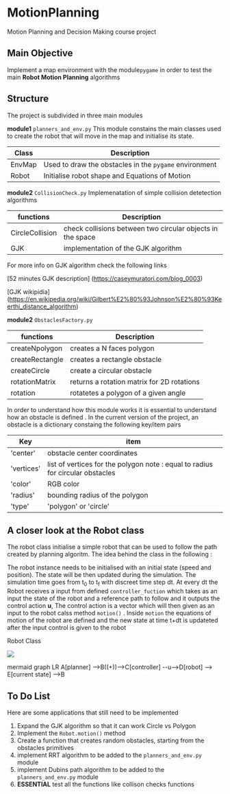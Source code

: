# MotionPlanning
Motion Planning and Decision Making course project

## Main Objective
Implement a map environment with the module``pygame`` in order to test the main **Robot Motion Planning** algorithms
## Structure
The project is subdivided in three main modules 

 **module1** ``planners_and_env.py``
 This module constains the main classes used to create the robot that will move in the map and initialise its state. 

| Class  | Description                                              |
|--------|----------------------------------------------------------|
| EnvMap | Used to draw the obstacles in the ``pygame`` environment |
| Robot  | Initialise robot shape and Equations of Motion           |


 **module2** ``CollisionCheck.py``
 Implemenatation of simple collision detetection algorithms 
 
| functions       | Description                                                |
|-----------------|------------------------------------------------------------|
| CircleCollision | check collisions between two circular objects in the space |
| GJK             | implementation of the GJK algorithm                        |

For more info on GJK algorithm check the following links

[52 minutes GJK description] (https://caseymuratori.com/blog_0003)

[GJK wikipidia] (https://en.wikipedia.org/wiki/Gilbert%E2%80%93Johnson%E2%80%93Keerthi_distance_algorithm)

**module2** ``ObstaclesFactory.py``


| functions       | Description                                |
|-----------------|--------------------------------------------|
| createNpolygon  | creates a N faces polygon                  |
| createRectangle | creates a rectangle obstacle               |
| createCircle    | create a circular obstacle                 |
| rotationMatrix  | returns a rotation matrix for 2D rotations |
| rotation        | rotatetes a polygon of a given angle       |

In order to understand how this module works it is essential to understand how an obstacle is defined . In the current version of the project, an obstacle is a dictionary constaing the following key/item pairs


| Key        | item                                                                            |
|------------|---------------------------------------------------------------------------------|
| 'center'   | obstacle center coordinates                                                     |
| 'vertices' | list of vertices for the polygon  note : equal to radius for circular obstacles |
| 'color'    | RGB color                                                                       |
| 'radius'   | bounding radius of the polygon                                                  |
| 'type'     | 'polygon' or 'circle'                                                           |


## A closer look at the Robot class

The robot class initialise a simple robot that can be used to follow the path created by planning algoritm. The idea behind the class in the following :

The robot instance needs to be initialised with an initial state (speed and position). The state will be then updated during the simulation. The simulation time goes from t<sub>0</sub> to t<sub>f</sub> with discreet time step dt.  At every dt the Robot receives a input from defined ``controller_fuction`` which takes as an input the state of the robot and a reference path to follow and it outputs the control action **u**,
The control action is a  vector which will then given as an input to the robot calss method ``motion()`` . Inside ``motion`` the equations of motion of the robot are defined and the new state at time t+dt is updateted after the input control is given to the robot

 Robot Class

[![](https://mermaid.ink/img/eyJjb2RlIjoiZ3JhcGggVERcbiAgICBBW0NocmlzdG1hc10gLS0-fEdldCBtb25leXwgQihHbyBzaG9wcGluZylcbiAgICBCIC0tPiBDe0xldCBtZSB0aGlua31cbiAgICBDIC0tPnxPbmV8IERbTGFwdG9wXVxuICAgIEMgLS0-fFR3b3wgRVtpUGhvbmVdXG4gICAgQyAtLT58VGhyZWV8IEZbZmE6ZmEtY2FyIENhcl1cbiAgIiwibWVybWFpZCI6eyJ0aGVtZSI6ImRhcmsifSwidXBkYXRlRWRpdG9yIjp0cnVlLCJhdXRvU3luYyI6dHJ1ZSwidXBkYXRlRGlhZ3JhbSI6dHJ1ZX0)](https://mermaid-js.github.io/mermaid-live-editor/edit#eyJjb2RlIjoiZ3JhcGggVERcbiAgICBBW0NocmlzdG1hc10gLS0-fEdldCBtb25leXwgQihHbyBzaG9wcGluZylcbiAgICBCIC0tPiBDe0xldCBtZSB0aGlua31cbiAgICBDIC0tPnxPbmV8IERbTGFwdG9wXVxuICAgIEMgLS0-fFR3b3wgRVtpUGhvbmVdXG4gICAgQyAtLT58VGhyZWV8IEZbZmE6ZmEtY2FyIENhcl1cbiAgIiwibWVybWFpZCI6IntcbiAgXCJ0aGVtZVwiOiBcImRhcmtcIlxufSIsInVwZGF0ZUVkaXRvciI6dHJ1ZSwiYXV0b1N5bmMiOnRydWUsInVwZGF0ZURpYWdyYW0iOnRydWV9)

mermaid
graph LR
A[planner] -->B((+))-->C[controller] --u-->D[robot] --> E[current state] -->B


## To Do List
Here are some applications that still need to be  implemented
1. Expand the GJK algorithm so that it can work Circle vs Polygon
2. Implement the ``Robot.motion()`` method
3.  Create a function that creates random obstacles, starting from the obstacles primitives
4. implement RRT algorithm to be added to the ``planners_and_env.py`` module
5. implement Dubins path algorithm to be added to the ``planners_and_env.py`` module
6. **ESSENTIAL**  test all the functions like collison checks functions 
